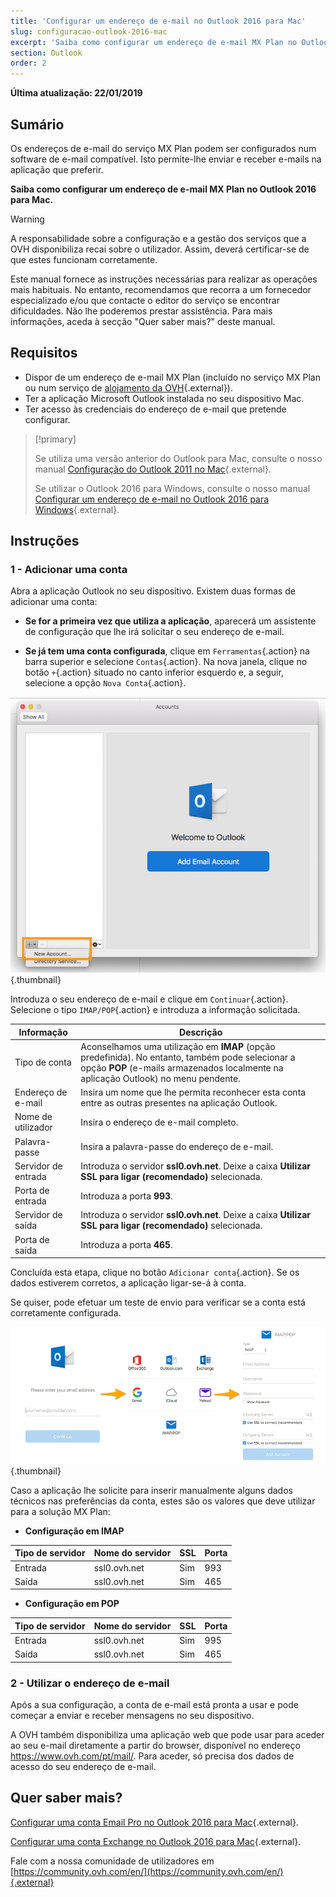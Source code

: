 ```yaml
---
title: 'Configurar um endereço de e-mail no Outlook 2016 para Mac'
slug: configuracao-outlook-2016-mac
excerpt: 'Saiba como configurar um endereço de e-mail MX Plan no Outlook 2016 para Mac'
section: Outlook
order: 2
---
```


**Última atualização: 22/01/2019**

## Sumário

Os endereços de e-mail do serviço MX Plan podem ser configurados num software de e-mail compatível. Isto permite-lhe enviar e receber e-mails na aplicação que preferir.

**Saiba como configurar um endereço de e-mail MX Plan no Outlook 2016 para Mac.**

> [!warning]
>
> A responsabilidade sobre a configuração e a gestão dos serviços que a OVH disponibiliza recai sobre o utilizador. Assim, deverá certificar-se de que estes funcionam corretamente.
> 
> Este manual fornece as instruções necessárias para realizar as operações mais habituais. No entanto, recomendamos que recorra a um fornecedor especializado e/ou que contacte o editor do serviço se encontrar dificuldades. Não lhe poderemos prestar assistência. Para mais informações, aceda à secção "Quer saber mais?" deste manual.

## Requisitos

- Dispor de um endereço de e-mail MX Plan (incluído no serviço MX Plan ou num serviço de [alojamento da OVH](https://www.ovh.pt/alojamento-partilhado/){.external}).
- Ter a aplicação Microsoft Outlook instalada no seu dispositivo Mac.
- Ter acesso às credenciais do endereço de e-mail que pretende configurar.

> [!primary]
>
> Se utiliza uma versão anterior do Outlook para Mac, consulte o nosso manual [Configuração do Outlook 2011 no Mac](https://docs.ovh.com/pt/emails/mail_partilhado_guia_de_configuracao_do_outlook_2011_no_mac/){.external}.
>
> Se utilizar o Outlook 2016 para Windows, consulte o nosso manual [Configurar um endereço de e-mail no Outlook 2016 para Windows](../configuracao-outlook-2016/){.external}.
>

## Instruções

### 1 - Adicionar uma conta

Abra a aplicação Outlook no seu dispositivo. Existem duas formas de adicionar uma conta:

- **Se for a primeira vez que utiliza a aplicação**, aparecerá um assistente de configuração que lhe irá solicitar o seu endereço de e-mail.

- **Se já tem uma conta configurada**, clique em `Ferramentas`{.action} na barra superior e selecione `Contas`{.action}. Na nova janela, clique no botão `+`{.action} situado no canto inferior esquerdo e, a seguir, selecione a opção `Nova Conta`{.action}.

![mxplan](images/configuration-outlook-2016-mac-step1.png){.thumbnail}

Introduza o seu endereço de e-mail e clique em `Continuar`{.action}. Selecione o tipo `IMAP/POP`{.action} e introduza a informação solicitada.

|Informação|Descrição|
|---|---|
|Tipo de conta|Aconselhamos uma utilização em **IMAP** (opção predefinida). No entanto, também pode selecionar a opção **POP** (e-mails armazenados localmente na aplicação Outlook) no menu pendente.|
|Endereço de e-mail|Insira um nome que lhe permita reconhecer esta conta entre as outras presentes na aplicação Outlook.|
|Nome de utilizador|Insira o endereço de e-mail completo.|
|Palavra-passe|Insira a palavra-passe do endereço de e-mail.|
|Servidor de entrada|Introduza o servidor **ssl0.ovh.net**. Deixe a caixa **Utilizar SSL para ligar (recomendado)** selecionada.|
|Porta de entrada|Introduza a porta **993**.|
|Servidor de saída|Introduza o servidor **ssl0.ovh.net**. Deixe a caixa **Utilizar SSL para ligar (recomendado)** selecionada.|
|Porta de saída|Introduza a porta **465**.|

Concluída esta etapa, clique no botão `Adicionar conta`{.action}. Se os dados estiverem corretos, a aplicação ligar-se-á à conta.

Se quiser, pode efetuar um teste de envio para verificar se a conta está corretamente configurada.

![mxplan](images/configuration-outlook-2016-mac-step2.png){.thumbnail}

Caso a aplicação lhe solicite para inserir manualmente alguns dados técnicos nas preferências da conta, estes são os valores que deve utilizar para a solução MX Plan:

- **Configuração em IMAP**

|Tipo de servidor|Nome do servidor|SSL|Porta|
|---|---|---|---|
|Entrada|ssl0.ovh.net|Sim|993|
|Saída|ssl0.ovh.net|Sim|465|

- **Configuração em POP**

|Tipo de servidor|Nome do servidor|SSL|Porta|
|---|---|---|---|
|Entrada|ssl0.ovh.net|Sim|995|
|Saída|ssl0.ovh.net|Sim|465|

### 2 - Utilizar o endereço de e-mail

Após a sua configuração, a conta de e-mail está pronta a usar e pode começar a enviar e receber mensagens no seu dispositivo.

A OVH também disponibiliza uma aplicação web que pode usar para aceder ao seu e-mail diretamente a partir do browser, disponível no endereço <https://www.ovh.com/pt/mail/>. Para aceder, só precisa dos dados de acesso do seu endereço de e-mail.

## Quer saber mais?

[Configurar uma conta Email Pro no Outlook 2016 para Mac](../../emails-pro/configuracao-outlook-2016-mac/){.external}.

[Configurar uma conta Exchange no Outlook 2016 para Mac](../../microsoft-collaborative-solutions/configuracao-outlook-2016-mac/){.external}.

Fale com a nossa comunidade de utilizadores em [https://community.ovh.com/en/](https://community.ovh.com/en/){.external}